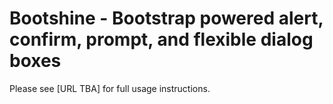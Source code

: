 # Bootshine - Bootstrap powered alert, confirm, prompt, and flexible dialog boxes

Please see [URL TBA] for full usage instructions.
